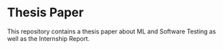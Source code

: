 # Thesis Paper
This repository contains a thesis paper about ML and Software Testing as well as the Internship Report.
